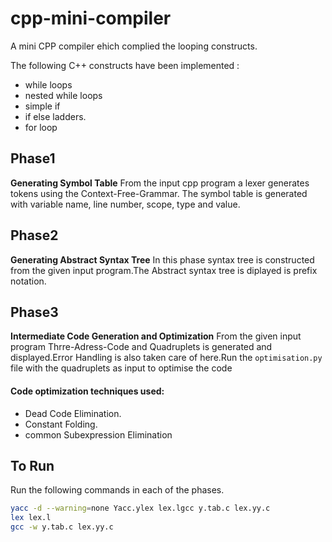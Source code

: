 # cpp-mini-compiler
A mini CPP compiler ehich complied the looping constructs.

 The following C++ constructs have been implemented :
  - while loops
  - nested while loops
  - simple if 
  - if else ladders.
  - for loop

## Phase1

**Generating Symbol Table**
  From the input cpp program a lexer generates tokens using the Context-Free-Grammar. The symbol table is generated with variable name, line number, scope, type and value.

## Phase2

**Generating Abstract Syntax Tree**
In this phase syntax tree is constructed from the given input program.The Abstract syntax tree is diplayed is prefix notation.


## Phase3

**Intermediate Code Generation and Optimization**
From the given input program Thrre-Adress-Code and Quadruplets is generated and displayed.Error Handling is also taken care of here.Run the `optimisation.py` file with  the quadruplets as input to optimise the code

#### Code optimization techniques used:
  - Dead Code Elimination.
  - Constant Folding.
  - common Subexpression Elimination


## To Run

Run the following commands in each of the phases.

```zsh
yacc -d --warning=none Yacc.ylex lex.lgcc y.tab.c lex.yy.c
lex lex.l
gcc -w y.tab.c lex.yy.c

```

